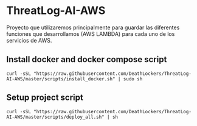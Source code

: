 # ThreatLog-AI-AWS
Proyecto que utilizaremos principalmente para guardar las diferentes funciones que desarrollamos (AWS LAMBDA) para cada uno de los servicios de AWS.

## Install docker and docker compose script

``` # Shell command to install docker
curl -sSL "https://raw.githubusercontent.com/DeathLockers/ThreatLog-AI-AWS/master/scripts/install_docker.sh" | sudo sh
```

## Setup project script

``` # Shell command to install docker
curl -sSL "https://raw.githubusercontent.com/DeathLockers/ThreatLog-AI-AWS/master/scripts/deploy_all.sh" | sh
```
